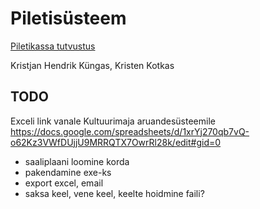 Piletisüsteem
=============
[Piletikassa tutvustus](http://kodu.ut.ee/~kotkaskr/OOPiveebikas/POS.html)

Kristjan Hendrik Küngas, Kristen Kotkas


TODO
----

Exceli link vanale Kultuurimaja aruandesüsteemile
https://docs.google.com/spreadsheets/d/1xrYj270qb7vQ-o62Kz3VWfDUjjU9MRRQTX7OwrRl28k/edit#gid=0

* saaliplaani loomine korda
* pakendamine exe-ks
* export excel, email
* saksa keel, vene keel, keelte hoidmine faili?